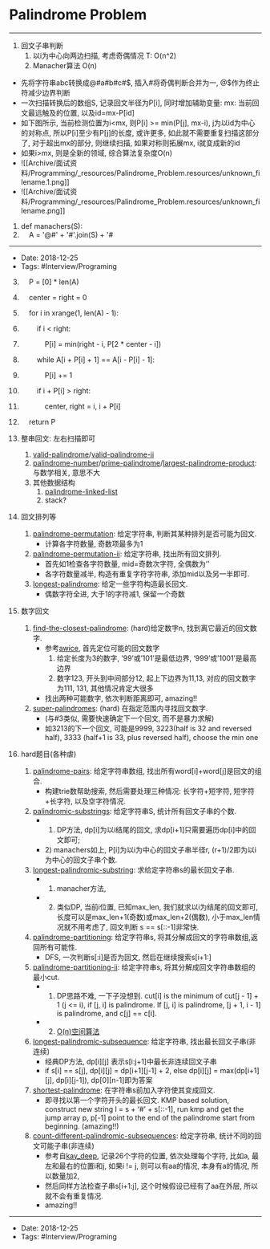 # Palindrome Problem
----

1.  回文子串判断
    1.  以i为中心向两边扫描, 考虑奇偶情况 T: O(n^2)
    2.  Manacher算法 O(n)

*   先将字符串abc转换成@#a#b#c#$, 插入#将奇偶判断合并为一, @$作为终止符减少边界判断
*   一次扫描转换后的数组S, 记录回文半径为P\[i\], 同时增加辅助变量: mx: 当前回文最远触及的位置, 以及id=mx-P\[id\]
*   如下图所示, 当前检测位置为i<mx, 则P\[i\] >= min(P\[j\], mx-i), j为以id为中心的对称点, 所以P\[i\]至少有P\[j\]的长度, 或许更多, 如此就不需要重复扫描这部分了, 对于超出mx的部分, 则继续扫描, 如果对称则拓展mx, i就变成新的id
*   如果i>mx, 则是全新的领域, 综合算法复杂度O(n)
*   ![[Archive/面试资料/Programming/_resources/Palindrome_Problem.resources/unknown_filename.1.png]]
*   ![[Archive/面试资料/Programming/_resources/Palindrome_Problem.resources/unknown_filename.png]]

1.  def manachers(S):
2.      A = '@#' + '#'.join(S) + '#

----

- Date: 2018-12-25
- Tags: #Interview/Programing 




3.      P = \[0\] \* len(A)
4.      center = right = 0
5.      for i in xrange(1, len(A) - 1):
6.          if i < right:
7.              P\[i\] = min(right - i, P\[2 \* center - i\])
8.          while A\[i + P\[i\] + 1\] == A\[i - P\[i\] - 1\]:
9.              P\[i\] += 1
10.          if i + P\[i\] > right:
11.              center, right = i, i + P\[i\]
12.      return P

4.  整串回文: 左右扫描即可
    1.  [valid-palindrome](https://leetcode.com/problems/valid-palindrome)/[valid-palindrome-ii](https://leetcode.com/problems/valid-palindrome-ii)
    2.  [palindrome-number](https://leetcode.com/problems/palindrome-number)/[prime-palindrome](https://leetcode.com/problems/prime-palindrome)/[largest-palindrome-product](https://leetcode.com/problems/largest-palindrome-product): 与数学相关, 意思不大
    3.  其他数据结构
        1.  [palindrome-linked-list](https://leetcode.com/problems/palindrome-linked-list)
        2.  stack?
5.  回文排列等
    1.  [palindrome-permutation](https://leetcode.com/problems/palindrome-permutation): 给定字符串, 判断其某种排列是否可能为回文. 
        *   计算各字符数量, 奇数项最多为1
    2.  [palindrome-permutation-ii](https://leetcode.com/problems/palindrome-permutation-ii): 给定字符串, 找出所有回文排列.
        *   首先如1检查各字符数量, mid=奇数次字符, 全偶数为’’
        *   各字符数量减半, 构造有重复字符字符串, 添加mid以及另一半即可.
    3.  [longest-palindrome](https://leetcode.com/problems/longest-palindrome): 给定一些字符构造最长回文. 
        *   偶数字符全进, 大于1的字符减1, 保留一个奇数
6.  数字回文
    1.  [find-the-closest-palindrome](https://leetcode.com/problems/find-the-closest-palindrome/description/): (hard)给定数字n, 找到离它最近的回文数字.
        *   参考[awice](https://leetcode.com/problems/find-the-closest-palindrome/discuss/102391/Python-Simple-with-Explanation), 首先定位可能的回文数字
            1.  给定长度为3的数字, ’99’或’101’是最低边界, ‘999’或’1001’是最高边界
            2.  数字123, 开头到中间部分12, 起上下边界为11,13, 对应的回文数字为111, 131, 其他情况肯定大很多
        *   找出两种可能数字, 依次判断距离即可, amazing!!
    2.  [super-palindromes](https://leetcode.com/problems/super-palindromes/description/): (hard) 在指定范围内寻找回文数字.  
        *   (与#3类似, 需要快速确定下一个回文, 而不是暴力求解)
        *   如3213的下一个回文, 可能是9999, 3223(half is 32 and reversed half), 3333 (half+1 is 33, plus reversed half), choose the min one
7.  hard题目(各种虐)
    1.  [palindrome-pairs](https://leetcode.com/problems/palindrome-pairs/description/): 给定字符串数组, 找出所有word\[i\]+word\[j\]是回文的组合. 
        *   构建trie数帮助搜索, 然后需要处理三种情况: 长字符+短字符, 短字符+长字符, 以及空字符情况.
    2.  [palindromic-substrings](https://leetcode.com/problems/palindromic-substrings/description/): 给定字符串S, 统计所有回文子串的个数. 
        *   1) DP方法, dp\[i\]为以i结尾的回文, 求dp\[i+1\]只需要遍历dp\[i\]中的回文即可; 
        *   2) manachers如上, P\[i\]为以i为中心的回文子串半径r, (r+1)/2即为以i为中心的回文子串个数. 
    3.  [longest-palindromic-substring](https://leetcode.com/problems/longest-palindromic-substring): 求给定字符串s的最长回文子串. 
        *   1) manacher方法, 
        *   2) 类似DP, 当前i位置, 已知max\_len, 我们就求以i为结尾的回文即可, 长度可以是max\_len+1(奇数)或max\_len+2(偶数), 小于max\_len情况就不用考虑了, 回文判断 s == s\[::-1\]非常快.
    4.  [palindrome-partitioning](https://leetcode.com/problems/palindrome-partitioning): 给定字符串s, 将其分解成回文的字符串数组,返回所有可能性. 
        *   DFS, 一次判断s\[:i\]是否为回文, 然后在继续搜索s\[i+1:\]
    5.  [palindrome-partitioning-ii](https://leetcode.com/problems/palindrome-partitioning-ii/description/): 给定字符串s, 将其分解成回文字符串数组的最小cut.  
        *   1) DP思路不难, 一下子没想到. cut\[i\] is the minimum of cut\[j - 1\] + 1 (j <= i), if \[j, i\] is palindrome. If \[j, i\] is palindrome, \[j + 1, i - 1\] is palindrome, and c\[j\] == c\[i\].
        *   2) [O(n)空间算法](https://leetcode.com/problems/palindrome-partitioning-ii/discuss/42198)
    6.  [longest-palindromic-subsequence](https://leetcode.com/problems/longest-palindromic-subsequence): 给定字符串, 找出最长回文子串(非连续)
        *   经典DP方法, dp\[i\]\[j\] 表示s\[i:j+1\]中最长非连续回文子串
        *   if s\[i\] == s\[j\], dp\[i\]\[j\] = dp\[i+1\]\[j-1\] + 2, else dp\[i\]\[j\] = max(dp\[i+1\]\[j\], dp\[i\]\[j-1\]), dp\[0\]\[n-1\]即为答案
    7.  [shortest-palindrome](https://leetcode.com/problems/shortest-palindrome/description/): 在字符串s前加入字符使其变成回文. 
        *   即寻找以第一个字符开头的最长回文. KMP based solution, construct new string l = s + ‘#’ + s\[::-1\], run kmp and get the jump array p, p\[-1\] point to the end of the palindrome start from beginning. (amazing!!)
    8.  [count-different-palindromic-subsequences](https://leetcode.com/problems/count-different-palindromic-subsequences/description/): 给定字符串, 统计不同的回文可能子串(非连续)
        *   参考自[kay\_deep](https://leetcode.com/problems/count-different-palindromic-subsequences/discuss/109509), 记录26个字符的位置, 依次处理每个字符, 比如a, 最左和最右的位置i和j, 如果i != j, 则可以有aa的情况, 本身有a的情况, 所以数量加2, 
        *   然后同样方法检查子串s\[i+1:j\], 这个时候假设已经有了aa在外层, 所以就不会有重复情况.
        *   amazing!!



----

- Date: 2018-12-25
- Tags: #Interview/Programing 



